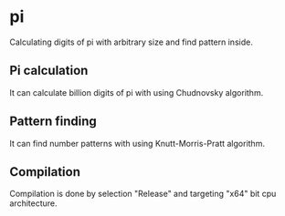 # pi
Calculating digits of pi with arbitrary size and find pattern inside.

## Pi calculation
It can calculate billion digits of pi with using Chudnovsky algorithm.

## Pattern finding
It can find number patterns with using Knutt-Morris-Pratt algorithm.

## Compilation
Compilation is done by selection "Release" and targeting "x64" bit cpu architecture.
